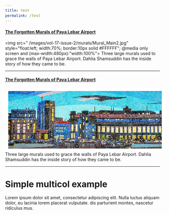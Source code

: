 ```yaml
---
title: test
permalink: /test
---
```

#### [The Forgotten Murals of Paya Lebar Airport](https://biblioasia.nlb.gov.sg/vol-17/issue-2/jul-sep-2021/murals)
<img src=" /images/vol-17-issue-2/murals/Mural_Main2.jpg"  style="float:left; width:70%; border:10px solid #FFFFFF"; @media only screen and (max-width:480px):"width:100%"> Three large murals used to grace the walls of Paya Lebar Airport. Dahlia Shamsuddin has the inside story of how they came to be.


-------------------------


#### [The Forgotten Murals of Paya Lebar Airport](https://biblioasia.nlb.gov.sg/vol-17/issue-2/jul-sep-2021/murals)
<img src= /images/vol-17-issue-2/murals/Mural_Main2.jpg  style="float:left; width:500px; border:10px solid #FFFFFF; title:murals"> Three large murals used to grace the walls of Paya Lebar Airport. Dahlia Shamsuddin has the inside story of how they came to be.


----------------------------------------------

<div class="container">
  <h1>Simple multicol example</h1>

  <p> Lorem ipsum dolor sit amet, consectetur adipiscing elit. Nulla luctus aliquam dolor, eu lacinia lorem placerat vulputate.  dis parturient montes, nascetur ridiculus mus.</p>
</div>